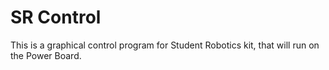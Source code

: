 SR Control
==========

This is a graphical control program for Student Robotics kit, that will run on the Power Board.
